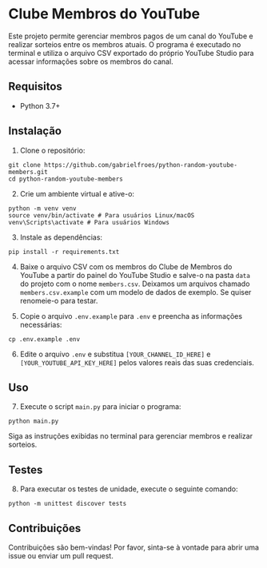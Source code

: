 # Clube Membros do YouTube

Este projeto permite gerenciar membros pagos de um canal do YouTube e realizar sorteios entre os membros atuais. O programa é executado no terminal e utiliza o arquivo CSV exportado do próprio YouTube Studio para acessar informações sobre os membros do canal.

## Requisitos

- Python 3.7+

## Instalação

1. Clone o repositório:

```
git clone https://github.com/gabrielfroes/python-random-youtube-members.git
cd python-random-youtube-members
```

2. Crie um ambiente virtual e ative-o:

```
python -m venv venv
source venv/bin/activate # Para usuários Linux/macOS
venv\Scripts\activate # Para usuários Windows
```

3. Instale as dependências:

```
pip install -r requirements.txt
```

4. Baixe o arquivo CSV com os membros do Clube de Membros do YouTube a partir do painel do YouTube Studio e salve-o na pasta `data` do projeto com o nome `members.csv`. Deixamos um arquivos chamado `members.csv.example` com um modelo de dados de exemplo. Se quiser renomeie-o para testar.

5. Copie o arquivo `.env.example` para `.env` e preencha as informações necessárias:

```
cp .env.example .env
```

6. Edite o arquivo `.env` e substitua `[YOUR_CHANNEL_ID_HERE]` e `[YOUR_YOUTUBE_API_KEY_HERE]` pelos valores reais das suas credenciais.

## Uso

7. Execute o script `main.py` para iniciar o programa:

```
python main.py
```

Siga as instruções exibidas no terminal para gerenciar membros e realizar sorteios.

## Testes

8. Para executar os testes de unidade, execute o seguinte comando:

```
python -m unittest discover tests
```

## Contribuições

Contribuições são bem-vindas! Por favor, sinta-se à vontade para abrir uma issue ou enviar um pull request.
